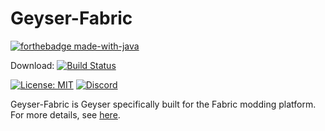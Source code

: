 # Geyser-Fabric

[![forthebadge made-with-java](https://ForTheBadge.com/images/badges/made-with-java.svg)](https://java.com/)

Download: [![Build Status](https://ci.nukkitx.com/job/GeyserMC/job/Geyser-Fabric/job/java-1.17/badge/icon)](https://ci.opencollab.dev//job/GeyserMC/job/Geyser-Fabric/job/java-1.17/)

[![License: MIT](https://img.shields.io/badge/license-MIT-blue.svg)](LICENSE)
[![Discord](https://img.shields.io/discord/613163671870242838.svg?color=%237289da&label=discord)](http://discord.geysermc.org/)

Geyser-Fabric is Geyser specifically built for the Fabric modding platform. For more details, see [here](https://github.com/GeyserMC/Geyser/wiki/Geyser-Fabric).
